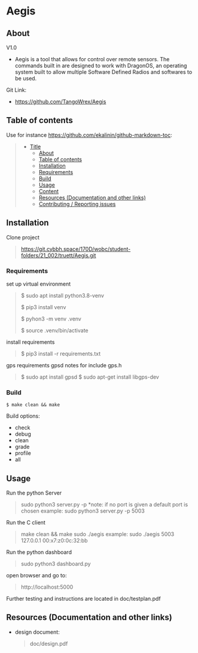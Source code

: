 # Aegis

## About
V1.0
* Aegis is a tool that allows for control over remote sensors. The commands built in are designed to work with DragonOS, an operating system built to allow multiple Software Defined Radios and softwares to be used. 


Git Link:

* <https://github.com/TangoWrex/Aegis>

## Table of contents

Use for instance <https://github.com/ekalinin/github-markdown-toc>:

> * [Title](#Aegist)
>   * [About](#About)
>   * [Table of contents](#table-of-contents)
>   * [Installation](#installation)
>   * [Requirements](#requirements)
>   * [Build](#build)
>   * [Usage](#usage)
>   * [Content](#content)
>   * [Resources (Documentation and other links)](#resources-documentation-and-other-links)
>   * [Contributing / Reporting issues](#contributing--reporting-issues)

## Installation

Clone project
> https://git.cybbh.space/170D/wobc/student-folders/21_002/truett/Aegis.git

### Requirements


set up virtual environment
> $ sudo apt install python3.8-venv
> 
> $ pip3 install venv
> 
> $ pyhon3 -m venv .venv
> 
> $ source .venv/bin/activate

install requirements
> $ pip3 install  -r requirements.txt


gps requirements
gpsd notes
for include gps.h
>    $ sudo apt install gpsd
>    $ sudo apt-get install libgps-dev 

### Build

    $ make clean && make

Build options:

* check 
* debug 
* clean 
* grade 
* profile 
* all
## Usage

Run the python Server
> sudo python3 server.py -p <port>
> *note: if no port is given a default port is chosen 
> example: sudo python3 server.py -p 5003

Run the C client
> make clean && make
> sudo ./aegis <port> <ip> <mac-or-name>
> example: sudo ./aegis  5003  127.0.0.1  00:x7:z0:0c:32:bb

Run the python dashboard
> sudo python3 dashboard.py

open browser and go to:
> http://localhost:5000



Further testing and instructions are located in doc/testplan.pdf







## Resources (Documentation and other links)

* design document:
    >doc/design.pdf

